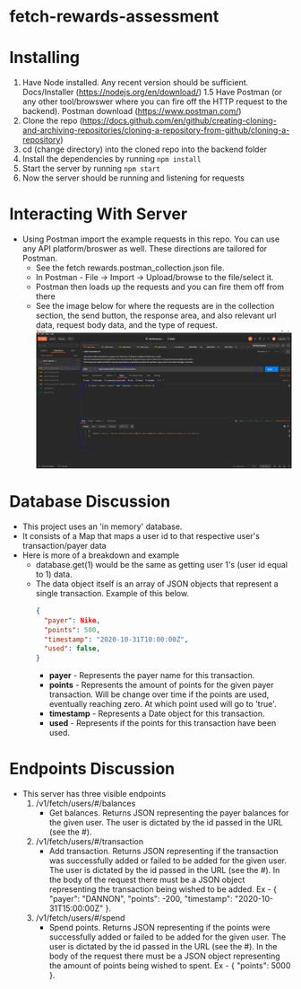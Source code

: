 # fetch-rewards-assessment

# Installing
1. Have Node installed. Any recent version should be sufficient. Docs/Installer (https://nodejs.org/en/download/)
1.5 Have Postman (or any other tool/browswer where you can fire off the HTTP request to the backend). Postman download (https://www.postman.com/)
2. Clone the repo (https://docs.github.com/en/github/creating-cloning-and-archiving-repositories/cloning-a-repository-from-github/cloning-a-repository)
3. cd (change directory) into the cloned repo into the backend folder
4. Install the dependencies by running ```npm install```
5. Start the server by running ```npm start```
6. Now the server should be running and listening for requests

# Interacting With Server
- Using Postman import the example requests in this repo. You can use any API platform/broswer as well. These directions are tailored for Postman. 
    - See the fetch rewards.postman_collection.json file. 
    - In Postman - File -> Import -> Upload/browse to the file/select it. 
    - Postman then loads up the requests and you can fire them off from there
    - See the image below for where the requests are in the collection section, the send button, the response area, and also relevant url data, request body data, and the type of request. 
      ![alt text](https://github.com/maiello18/fetch-rewards-assessment/blob/main/postman-image.PNG?raw=true)

# Database Discussion
- This project uses an 'in memory' database. 
- It consists of a Map that maps a user id to that respective user's transaction/payer data
- Here is more of a breakdown and example
    - database.get(1) would be the same as getting user 1's (user id equal to 1) data.
    - The data object itself is an array of JSON objects that represent a single transaction. Example of this below. 
      ```json 
      {
        "payer": Nike,
        "points": 500,
        "timestamp": "2020-10-31T10:00:00Z",
        "used": false,
      }
      ```
      - **payer** - Represents the payer name for this transaction.
      - **points** - Represents the amount of points for the given payer transaction. Will be change over time if the points are used, eventually reaching zero. At which point used will go to 'true'. 
      - **timestamp** - Represents a Date object for this transaction.
      - **used** - Represents if the points for this transaction have been used.
  
# Endpoints Discussion
- This server has three visible endpoints
    1. /v1/fetch/users/#/balances
        - Get balances. Returns JSON representing the payer balances for the given user. The user is dictated by the id passed in the URL (see the #).
    2. /v1/fetch/users/#/transaction
        - Add transaction. Returns JSON representing if the transaction was successfully added or failed to be added for the given user. The user is dictated by the id passed in the URL (see the #). In the body of the request there must be a JSON object representing the transaction being wished to be added. Ex - { "payer": "DANNON", "points": -200, "timestamp": "2020-10-31T15:00:00Z" }.
    3. /v1/fetch/users/#/spend
        - Spend points. Returns JSON representing if the points were successfully added or failed to be added for the given user. The user is dictated by the id passed in the URL (see the #). In the body of the request there must be a JSON object representing the amount of points being wished to spent. Ex - { "points": 5000 }.
